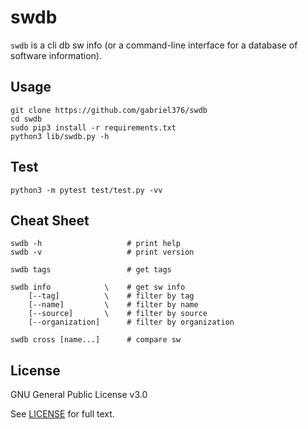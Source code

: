 # swdb
  `swdb` is a cli db sw info (or a command-line interface for a database of software information).

## Usage
```Shell
git clone https://github.com/gabriel376/swdb
cd swdb
sudo pip3 install -r requirements.txt
python3 lib/swdb.py -h
```

## Test
```Shell
python3 -m pytest test/test.py -vv
```

## Cheat Sheet
```
swdb -h                   # print help
swdb -v                   # print version

swdb tags                 # get tags

swdb info            \    # get sw info
    [--tag]          \    # filter by tag
    [--name]         \    # filter by name
    [--source]       \    # filter by source
    [--organization]      # filter by organization

swdb cross [name...]      # compare sw
```

## License
GNU General Public License v3.0

See [LICENSE](https://github.com/gabriel376/swdb/blob/master/LICENSE) for full text.
